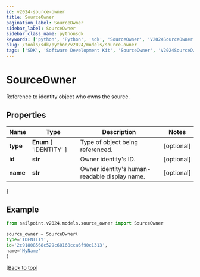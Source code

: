 ```yaml
---
id: v2024-source-owner
title: SourceOwner
pagination_label: SourceOwner
sidebar_label: SourceOwner
sidebar_class_name: pythonsdk
keywords: ['python', 'Python', 'sdk', 'SourceOwner', 'V2024SourceOwner'] 
slug: /tools/sdk/python/v2024/models/source-owner
tags: ['SDK', 'Software Development Kit', 'SourceOwner', 'V2024SourceOwner']
---
```


# SourceOwner

Reference to identity object who owns the source.

## Properties

Name | Type | Description | Notes
------------ | ------------- | ------------- | -------------
**type** |  **Enum** [  'IDENTITY' ] | Type of object being referenced. | [optional] 
**id** | **str** | Owner identity's ID. | [optional] 
**name** | **str** | Owner identity's human-readable display name. | [optional] 
}

## Example

```python
from sailpoint.v2024.models.source_owner import SourceOwner

source_owner = SourceOwner(
type='IDENTITY',
id='2c91808568c529c60168cca6f90c1313',
name='MyName'
)

```
[[Back to top]](#) 

